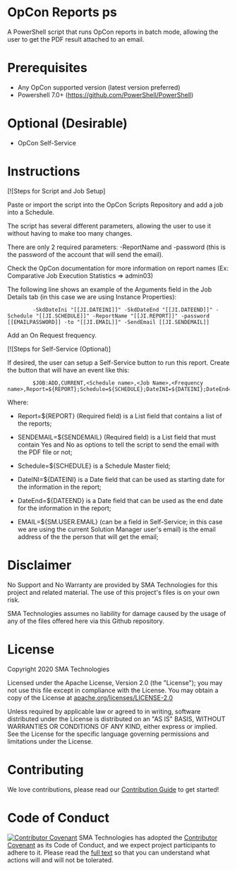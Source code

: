 # OpCon Reports ps
A PowerShell script that runs OpCon reports in batch mode, allowing the user to get the PDF result attached to an email.

# Prerequisites
* Any OpCon supported version (latest version preferred)
* Powershell 7.0+ (https://github.com/PowerShell/PowerShell)

# Optional (Desirable)
* OpCon Self-Service

# Instructions
[![Steps for Script and Job Setup]

Paste or import the script into the OpCon Scripts Repository and add a job into a Schedule.

The script has several different parameters, allowing the user to use it without having to make too many changes.

There are only 2 required parameters: -ReportName and -password (this is the password of the account that will send the email).

Check the OpCon documentation for more information on report names (Ex: Comparative Job Execution Statistics => admin03)

The following line shows an example of the Arguments field in the Job Details tab (in this case we are using Instance Properties):

```
        -SkdDateIni "[[JI.DATEINI]]" -SkdDateEnd "[[JI.DATEEND]]" -Schedule "[[JI.SCHEDULE]]" -ReportName "[[JI.REPORT]]" -password [[EMAILPASSWORD]] -to "[[JI.EMAIL]]" -SendEmail [[JI.SENDEMAIL]]
```

Add an On Request frequency.

[![Steps for Self-Service (Optional)]

If desired, the user can setup a Self-Service button to run this report.
Create the button that will have an event like this:

```
        $JOB:ADD,CURRENT,<Schedule name>,<Job Name>,<Frequency name>,Report=${REPORT};Schedule=${SCHEDULE};DateINI=${DATEINI};DateEnd=${DATEEND};EMAIL=${SM.USER.EMAIL};SENDEMAIL=${SENDEMAIL}
```
Where:

* Report=${REPORT} (Required field) is a List field that contains a list of the reports;

* SENDEMAIL=${SENDEMAIL} (Required field) is a List field that must contain Yes and No as options to tell the script to send the email with the PDF file or not; 

* Schedule=${SCHEDULE} is a Schedule Master field;

* DateINI=${DATEINI} is a Date field that can be used as starting date for the information in the report;

* DateEnd=${DATEEND} is a Date field that can be used as the end date for the information in the report;

* EMAIL=${SM.USER.EMAIL} (can be a field in Self-Service; in this case we are using the current Solution Manager user's email) is the email address of the the person that will get the email;


# Disclaimer
No Support and No Warranty are provided by SMA Technologies for this project and related material. The use of this project's files is on your own risk.

SMA Technologies assumes no liability for damage caused by the usage of any of the files offered here via this Github repository.

# License
Copyright 2020 SMA Technologies

Licensed under the Apache License, Version 2.0 (the "License");
you may not use this file except in compliance with the License.
You may obtain a copy of the License at [apache.org/licenses/LICENSE-2.0](http://www.apache.org/licenses/LICENSE-2.0)

Unless required by applicable law or agreed to in writing, software
distributed under the License is distributed on an "AS IS" BASIS,
WITHOUT WARRANTIES OR CONDITIONS OF ANY KIND, either express or implied.
See the License for the specific language governing permissions and
limitations under the License.

# Contributing
We love contributions, please read our [Contribution Guide](CONTRIBUTING.md) to get started!

# Code of Conduct
[![Contributor Covenant](https://img.shields.io/badge/Contributor%20Covenant-v2.0%20adopted-ff69b4.svg)](code-of-conduct.md)
SMA Technologies has adopted the [Contributor Covenant](CODE_OF_CONDUCT.md) as its Code of Conduct, and we expect project participants to adhere to it. Please read the [full text](CODE_OF_CONDUCT.md) so that you can understand what actions will and will not be tolerated.